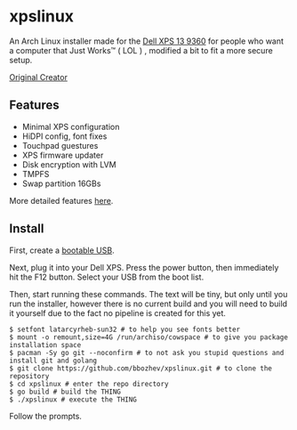 # xpslinux

An Arch Linux installer made for the [Dell XPS 13 9360] for people who want a
computer that Just Works™ ( LOL ) , modified a bit to fit a more secure setup.

[Original Creator](https://github.com/variadico/xpslinux)


## Features

* Minimal XPS configuration
* HiDPI config, font fixes
* Touchpad guestures
* XPS firmware updater
* Disk encryption with LVM
* TMPFS 
* Swap partition 16GBs

More detailed features [here].

## Install

First, create a [bootable USB].

Next, plug it into your Dell XPS. Press the power button, then immediately hit
the F12 button. Select your USB from the boot list.

Then, start running these commands. The text will be tiny, but only until you
run the installer, however there is no current build and you will need to build
it yourself due to the fact no pipeline is created for this yet.

```
$ setfont latarcyrheb-sun32 # to help you see fonts better 
$ mount -o remount,size=4G /run/archiso/cowspace # to give you package installation space
$ pacman -Sy go git --noconfirm # to not ask you stupid questions and install git and golang
$ git clone https://github.com/bbozhev/xpslinux.git # to clone the repository 
$ cd xpslinux # enter the repo directory 
$ go build # build the THING 
$ ./xpslinux # execute the THING
```

Follow the prompts.

[Dell XPS 13 9360]: https://wiki.archlinux.org/index.php/Dell_XPS_13_(9360)
[bootable USB]: docs/bootable-usb.md
[here]: docs/config.md
